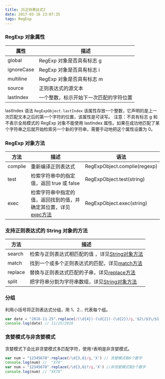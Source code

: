 ```yaml
---
title: JS正则表达式2
date: 2017-03-16 23:07:35
tags: RegExp
---
```

### RegExp 对象属性
属性 | 描述	
---- | ---
global | RegExp 对象是否具有标志 g
ignoreCase | RegExp 对象是否具有标志 i
multiline |	RegExp 对象是否具有标志 m
source | 正则表达式的源文本
lastIndex |	一个整数，标示开始下一次匹配的字符位置

lastIndex 语法 `RegExpObject.lastIndex` 
该属性存放一个整数，它声明的是上一次匹配文本之后的第一个字符的位置，该属性是可读写。
注意：不具有标志 g 和不表示全局模式的 RegExp 对象不能使用 lastIndex 属性。如果在成功地匹配了某个字符串之后就开始检索另一个新的字符串，需要手动地把这个属性设置为 0。
<!-- more -->
### RegExp 对象方法
方法 | 描述 | 语法
--- | --- | ----
complie | 重新编译正则表达式 | RegExpObject.complie(regexp)
test | 	检索字符串中的指定值，返回 true 或 false | RegExpObject.test(string)
exec | 	检索字符串中指定的值，返回找到的值，并确定其位置，详见[exec方法](https://hamger.github.io/2018/05/10/exec%E6%96%B9%E6%B3%95/) | RegExpObject.exec(string)

### 支持正则表达式的 String 对象的方法 
方法	| 描述	
---- | ----
search | 检索与正则表达式相匹配的值	，详见[String对象方法](https://hamger.github.io/2017/03/16/String%E5%AF%B9%E8%B1%A1%E6%96%B9%E6%B3%95/)
match |	找到一个或多个正则表达式的匹配，详见[match方法](https://hamger.github.io/2018/05/10/match%E6%96%B9%E6%B3%95/)
replace | 替换与正则表达式匹配的子串，详见[replace方法](https://hamger.github.io/2017/03/17/replace%E6%96%B9%E6%B3%95/)
split |	把字符串分割为字符串数组，详见[String对象方法](https://hamger.github.io/2017/03/16/String%E5%AF%B9%E8%B1%A1%E6%96%B9%E6%B3%95/)

### 分组
利用小括号将正则表达式分组，用 $1、$2... 代表每个组。 
```js
var date = "2016-11-25".replace(/(\d{4})-(\d{2})-(\d{2})/g,'$2\/$3\/$1')
console.log(date) // 11/25/2016
```

### 贪婪模式与非贪婪模式
贪婪模式下会比非贪婪模式多匹配字符，使用`?`表明是非贪婪模式。
```js
var num = "12345678".replace(/\d{3,6}/g,'X') // 贪婪模式取6个数字
console.log(num) //  "X78"
var num = "12345678".replace(/\d{3,6}?/g,'X') //非贪婪模式取3个数字
console.log(num) // "XX78" 
```
